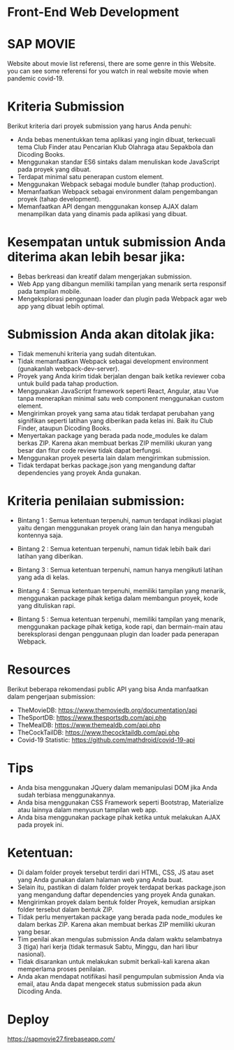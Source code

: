 # Front-End Web Development

# SAP MOVIE <br/>
Website about movie list referensi, there are some genre in this Website. you can see some referensi for you watch in real website movie when pandemic covid-19.


# Kriteria Submission

Berikut kriteria dari proyek submission yang harus Anda penuhi:

- Anda bebas menentukkan tema aplikasi yang ingin dibuat, terkecuali tema Club Finder atau Pencarian Klub Olahraga atau Sepakbola dan Dicoding Books.
- Menggunakan standar ES6 sintaks dalam menuliskan kode JavaScript pada proyek yang dibuat.
- Terdapat minimal satu penerapan custom element.
- Menggunakan Webpack sebagai module bundler (tahap production). 
- Memanfaatkan Webpack sebagai environment dalam pengembangan proyek (tahap development).
- Memanfaatkan API dengan menggunakan konsep AJAX dalam menampilkan data yang dinamis pada aplikasi yang dibuat.


# Kesempatan untuk submission Anda diterima akan lebih besar jika:

- Bebas berkreasi dan kreatif dalam mengerjakan submission.
- Web App yang dibangun memiliki tampilan yang menarik serta responsif pada tampilan mobile.
- Mengeksplorasi penggunaan loader dan plugin pada Webpack agar web app yang dibuat lebih optimal.


# Submission Anda akan ditolak jika:

- Tidak memenuhi kriteria yang sudah ditentukan.
- Tidak memanfaatkan Webpack sebagai development environment (gunakanlah webpack-dev-server).
- Proyek yang Anda kirim tidak berjalan dengan baik ketika reviewer coba untuk build pada tahap production.
- Menggunakan JavaScript framework seperti React, Angular, atau Vue tanpa menerapkan minimal satu web component menggunakan custom element.
- Mengirimkan proyek yang sama atau tidak terdapat perubahan yang signifikan seperti latihan yang diberikan pada kelas ini. Baik itu Club Finder, ataupun Dicoding Books.
- Menyertakan package yang berada pada node_modules ke dalam berkas ZIP. Karena akan membuat berkas ZIP memiliki ukuran yang besar dan fitur code review tidak dapat berfungsi.
- Menggunakan proyek peserta lain dalam mengirimkan submission.
- Tidak terdapat berkas package.json yang mengandung daftar dependencies yang proyek Anda gunakan.


# Kriteria penilaian submission:

- Bintang 1 : Semua ketentuan terpenuhi, namun terdapat indikasi plagiat yaitu dengan menggunakan proyek orang lain dan hanya mengubah kontennya saja.

- Bintang 2 : Semua ketentuan terpenuhi, namun tidak lebih baik dari latihan yang diberikan.

- Bintang 3 : Semua ketentuan terpenuhi, namun hanya mengikuti latihan yang ada di kelas.

- Bintang 4 : Semua ketentuan terpenuhi, memiliki tampilan yang menarik, menggunakan package pihak ketiga dalam membangun proyek, kode yang dituliskan rapi.

- Bintang 5 : Semua ketentuan terpenuhi, memiliki tampilan yang menarik, menggunakan package pihak ketiga, kode rapi, dan bermain-main atau bereksplorasi dengan penggunaan plugin dan loader pada penerapan Webpack.


# Resources
Berikut beberapa rekomendasi public API yang bisa Anda manfaatkan dalam pengerjaan submission: <br/>

- TheMovieDB: https://www.themoviedb.org/documentation/api
- TheSportDB: https://www.thesportsdb.com/api.php
- TheMealDB: https://www.themealdb.com/api.php
- TheCockTailDB: https://www.thecocktaildb.com/api.php
- Covid-19 Statistic: https://github.com/mathdroid/covid-19-api


# Tips
- Anda bisa menggunakan JQuery dalam memanipulasi DOM jika Anda sudah terbiasa menggunakannya.
- Anda bisa menggunakan CSS Framework seperti Bootstrap, Materialize atau lainnya dalam menyusun tampilan web app.
- Anda bisa menggunakan package pihak ketika untuk melakukan AJAX pada proyek ini.


# Ketentuan:
- Di dalam folder proyek tersebut terdiri dari HTML, CSS, JS atau aset yang Anda gunakan dalam halaman web yang Anda buat.
- Selain itu, pastikan di dalam folder proyek terdapat berkas package.json yang mengandung daftar dependencies yang proyek Anda gunakan.
- Mengirimkan proyek dalam bentuk folder Proyek, kemudian arsipkan folder tersebut dalam bentuk ZIP.
- Tidak perlu menyertakan package yang berada pada node_modules ke dalam berkas ZIP. Karena akan membuat berkas ZIP memiliki ukuran yang besar.
- Tim penilai akan mengulas submission Anda dalam waktu selambatnya 3 (tiga) hari kerja (tidak termasuk Sabtu, Minggu, dan hari libur nasional).
- Tidak disarankan untuk melakukan submit berkali-kali karena akan memperlama proses penilaian.
- Anda akan mendapat notifikasi hasil pengumpulan submission Anda via email, atau Anda dapat mengecek status submission pada akun Dicoding Anda.


# Deploy 
https://sapmovie27.firebaseapp.com/
